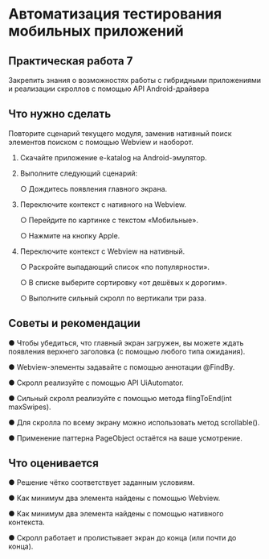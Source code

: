 # Автоматизация тестирования мобильных приложений

## Практическая работа 7

Закрепить знания о возможностях работы с гибридными приложениями и
реализации скроллов с помощью API Android-драйвера

## Что нужно сделать

Повторите сценарий текущего модуля, заменив нативный поиск элементов
поиском с помощью Webview и наоборот.
1. Скачайте приложение e-katalog на Android-эмулятор.
2. Выполните следующий сценарий:

   ○ Дождитесь появления главного экрана.
4. Переключите контекст с нативного на Webview.

   ○ Перейдите по картинке с текстом «Мобильные».

   ○ Нажмите на кнопку Apple.
6. Переключите контекст с Webview на нативный.

   ○ Раскройте выпадающий список «по популярности».

   ○ В списке выберите сортировку «от дешёвых к дорогим».

   ○ Выполните сильный скролл по вертикали три раза.

## Советы и рекомендации

● Чтобы убедиться, что главный экран загружен, вы можете ждать
появления верхнего заголовка (с помощью любого типа ожидания).

● Webview-элементы задавайте с помощью аннотации @FindBy.

● Скролл реализуйте с помощью API UiAutomator.

● Сильный скролл реализуйте с помощью метода flingToEnd(int
maxSwipes).

● Для скролла по всему экрану можно использовать метод scrollable().

● Применение паттерна PageObject остаётся на ваше усмотрение.

## Что оценивается

● Решение чётко соответствует заданным условиям.

● Как минимум два элемента найдены с помощью Webview.

● Как минимум два элемента найдены с помощью нативного контекста.

● Скролл работает и пролистывает экран до конца (или почти до конца).
